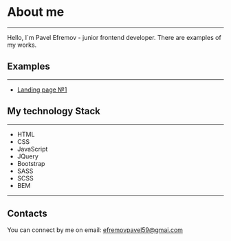 #  About me #
---
Hello, I`m Pavel Efremov - junior frontend developer. There are examples of my works. 

## Examples ##
---
* [Landing page №1](https://mr26efremov.github.io/MarketikaSite/)

## My technology Stack ##
---
* HTML
* CSS
* JavaScript
* JQuery
* Bootstrap
* SASS
* SCSS
* BEM

---
## Contacts ##
You can connect by me on email: efremovpavel59@gmai.com
